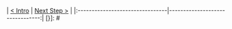 [{]: <helper> (navStep)
| [< Intro](../../README.md) | [Next Step >](step2.md) |
|:--------------------------------|--------------------------------:|
[}]: #